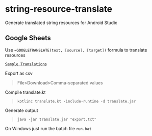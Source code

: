 # string-resource-translate
Generate translated string resources for Android Studio

## Google Sheets
Use `=GOOGLETRANSLATE(text, [source], [target])` formula to translate resources

[`Sample Translations`](https://docs.google.com/spreadsheets/d/1lhdiHR3SQ64gfVINh-0R4BrurcOl7Btu_H36IjDYhDI/edit?usp=sharing)

Export as csv 
> File>Download>Comma-separated values

Compile translate.kt
> `kotlinc translate.kt -include-runtime -d translate.jar`

Generate output
> `java -jar translate.jar "export.txt"`

On Windows just run the batch file `run.bat`
